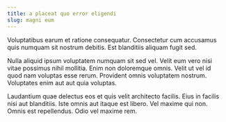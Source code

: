 ```yaml
---
title: a placeat quo error eligendi
slug: magni eum
---
```


Voluptatibus earum et ratione consequatur. Consectetur cum accusamus quis numquam sit nostrum debitis. Est blanditiis aliquam fugit sed.

Nulla aliquid ipsum voluptatem numquam sit sed vel. Velit eum vero nisi vitae possimus nihil mollitia. Enim non doloremque omnis. Velit ut vel id quod nam voluptas esse rerum. Provident omnis voluptatem nostrum. Voluptates enim aut aut quia voluptas.

Laudantium quae delectus eos et quis velit architecto facilis. Eius in facilis nisi aut blanditiis. Iste omnis aut itaque est libero. Vel maxime qui non. Omnis est repellendus. Odio vel maxime rem.
